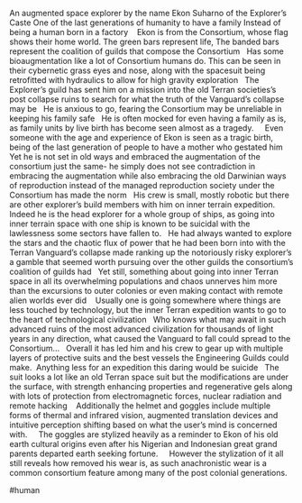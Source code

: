 
An augmented space explorer by the name Ekon Suharno of the Explorer’s Caste
One of the last generations of humanity to have a family Instead of being a human born in a factory 
 
Ekon is from the Consortium, whose flag shows their home world. The green bars represent life, The banded bars represent the coalition of guilds that compose the Consortium
 
Has some bioaugmentation like a lot of Consortium humans do. This can be seen in their cybernetic grass eyes and nose, along with the spacesuit being retrofitted with hydraulics to allow for high gravity exploration
 
The Explorer’s guild has sent him on a mission into the old Terran societies’s post collapse ruins to search for what the truth of the Vanguard’s collapse may be
 
He is anxious to go, fearing the Consortium may be unreliable in keeping his family safe
 
He is often mocked for even having a family as is, as family units by live birth has become seen almost as a tragedy.  
 
Even someone with the age and experience of Ekon is seen as a tragic birth, being of the last generation of people to have a mother who gestated him
 
Yet he is not set in old ways and embraced the augmentation of the consortium just the same- he simply does not see contradiction in embracing the augmentation while also embracing the old Darwinian ways of reproduction instead of the managed reproduction society under the Consortium has made the norm
 
His crew is small, mostly robotic but there are other explorer’s build members with him on inner terrain expedition.  
 
Indeed he is the head explorer for a whole group of ships, as going into inner terrain space with one ship is known to be suicidal with the lawlessness some sectors have fallen to.
 
He had always wanted to explore the stars and the chaotic flux of power that he had been born into with the Terran Vanguard’s collapse made ranking up the notoriously risky explorer’s a gamble that seemed worth pursuing over the other guilds the consortium’s coalition of guilds had
 
Yet still, something about going into inner Terran space in all its overwhelming populations and chaos unnerves him more than the excursions to outer colonies or even making contact with remote alien worlds ever did 
 
Usually one is going somewhere where things are less touched by technology, but the inner Terran expedition wants to go to the heart of technological civilization
 
Who knows what may await in such advanced ruins of the most advanced civilization for thousands of light years in any direction, what caused the Vanguard to fall could spread to the Consortium...
 
Overall it has led him and his crew to gear up with multiple layers of protective suits and the best vessels the Engineering Guilds could make.  Anything less for an expedition this daring would be suicide
 
The suit looks a lot like an old Terran space suit but the modifications are under the surface, with strength enhancing properties and regenerative gels along with lots of protection from electromagnetic forces, nuclear radiation and remote hacking 
 
Additionally the helmet and goggles include multiple forms of thermal and infrared vision, augmented translation devices and intuitive perception shifting based on what the user’s mind is concerned with.  
 
The goggles are stylized heavily as a reminder to Ekon of his old earth cultural origins even after his Nigerian and Indonesian great grand parents departed earth seeking fortune.  
 
However the stylization of it all still reveals how removed his wear is, as such anachronistic wear is a common consortium feature among many of the post colonial generations.

#human 